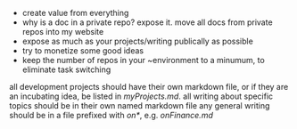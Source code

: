 - create value from everything
- why is a doc in a private repo? expose it. move all docs from private repos into my website
- expose as much as your projects/writing publically as possible
- try to monetize some good ideas
- keep the number of repos in your ~environment to a minumum, to eliminate task switching

all development projects should have their own markdown file, or if they are an
incubating idea, be listed in _myProjects.md_.
all writing about specific topics should be in their own named markdown file
any general writing should be in a file prefixed with _on*_, e.g. *onFinance.md*
